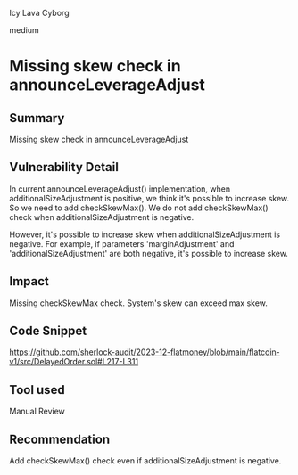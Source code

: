 Icy Lava Cyborg

medium

# Missing skew check in announceLeverageAdjust

## Summary
Missing skew check in announceLeverageAdjust

## Vulnerability Detail
In current announceLeverageAdjust() implementation, when additionalSizeAdjustment is positive, we think it's possible to increase skew. So we need to add checkSkewMax(). We do not add checkSkewMax() check when additionalSizeAdjustment is negative.

However, it's possible to increase skew when additionalSizeAdjustment is negative.
For example, if parameters 'marginAdjustment' and 'additionalSizeAdjustment' are both negative, it's possible to increase skew.

## Impact
Missing checkSkewMax check. System's skew can exceed max skew.

## Code Snippet
https://github.com/sherlock-audit/2023-12-flatmoney/blob/main/flatcoin-v1/src/DelayedOrder.sol#L217-L311

## Tool used

Manual Review

## Recommendation
Add checkSkewMax() check even if additionalSizeAdjustment is negative.